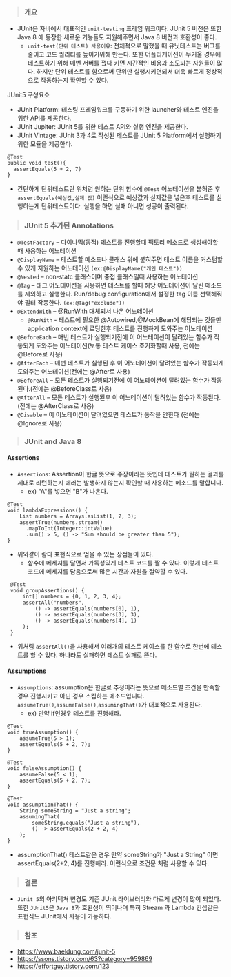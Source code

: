 > ### 개요
* JUnit은 자바에서 대표적인 `unit-testing` 프레임 워크이다. JUnit 5 버전은 또한 Java 8 에 등장한 새로운 기능들도 지원해주면서 Java 8 버전과 호환성이 좋다.
  * `unit-test(단위 테스트) 사용이유`: 전체적으로 말했을 때 유닛테스트는 버그를 줄이고 코드 퀄리티를 높이기위해 만든다. 또한 어플리케이션이
  무거울 경우에 테스트하기 위해 매번 서버를 껐다 키면 시간적인 비용과 소모되는 자원들이 많다. 하지만 단위 테스트를 함으로써 단위만 실행시키면되서 
  더욱 빠르게 정상적으로 작동하는지 확인할 수 있다.

JUnit5 구성요소 
  * JUnit Platform: 테스팅 프레임워크를 구동하기 위한 launcher와 테스트 엔진을 위한 API를 제공한다.
  * JUnit Jupiter: JUnit 5를 위한 테스트 API와 실행 엔진을 제공한다.
  * JUnit Vintage: JUnit 3과 4로 작성된 테스트를 JUnit 5 Platform에서 실행하기 위한 모듈을 제공한다.
```
@Test
public void test(){
  assertEquals(5 + 2, 7)
}
```
* 간단하게 단위테스트란 위처럼 원하는 단위 함수에 `@Test` 어노테이션을 붙혀준 후 `assertEquals(예상값,실제 값)` 이런식으로 예상값과 실제값을 넣은후 테스트를 실행하는게 단위테스트이다. 실행을 하면 실패 아니면 성공이 출력된다.

> ### JUnit 5 추가된 Annotations
* `@TestFactory` – 다이나믹(동적) 테스트를 진행할때 팩토리 메소드로 생성해야할 때 사용하는 어노테이션 
* `@DisplayName` – 테스트할 메소드나 클래스 위에 붙혀주면 테스트 이름을 커스텀할 수 있게 지원하는 어노테이션 `(ex:@DisplayName("개인 테스트"))`
* `@Nested` – non-statc 클래스이며 중첩 클래스일때 사용하는 어노테이션
* `@Tag` – 태그 어노테이션을 사용하면 테스트를 할때 해당 어노테이션이 달린 메소드를 제외하고 실행한다. Run/debug configuration에서 설정한 tag 이름 선택해줘야 필터 작동한다. `(ex:@Tag("exclude"))`
* `@ExtendWith` – @RunWith 대체되서 나온 어노테이션
  * `@RunWith` - 테스트에 필요한 @Autowired,@MockBean에 해당되는 것들만 application context에 로딩한후 테스트를 진행하게 도와주는 어노테이션
* `@BeforeEach` – 매번 테스트가 실행되기전에 이 어노테이션이 달려있는 함수가 작동되게 도와주는 어노테이션(보통 테스트 케이스 초기화할때 사용, 전에는 @Before로 사용)
* `@AfterEach` – 매번 테스트가 실행된 후 이 어노테이션이 달려있는 함수가 작동되게 도와주는 어노테이션(전에는 @After로 사용)
* `@BeforeAll` –  모든 테스트가 실행되기전에 이 어노테이션이 달려있는 함수가 작동된다.(전에는 @BeforeClass로 사용)
* `@AfterAll` – 모든 테스트가 실행된후 이 어노테이션이 달려있는 함수가 작동된다. (전에는 @AfterClass로 사용)
* `@Disable` – 이 어노테이션이 달려있으면 테스트가 동작을 안한다 (전에는 @Ignore로 사용)

> ### JUnit and Java 8
#### Assertions
* `Assertions`: Assertion이 한글 뜻으로 주장이라는 뜻인데 테스트가 원하는 결과를 제대로 리턴하는지 에러는 발생하지 않는지 확인할 때 사용하는 메소드를 말합니다.
  * ex) "A"를 넣으면 "B"가 나온다.
```
@Test
void lambdaExpressions() {
    List numbers = Arrays.asList(1, 2, 3);
    assertTrue(numbers.stream()
      .mapToInt(Integer::intValue)
      .sum() > 5, () -> "Sum should be greater than 5");
}
```
* 위와같이 람다 표현식으로 얻을 수 있는 장점들이 있다.
  * 함수에 메세지를 달면서 가독성있게 테스트 코드를 짤 수 있다. 이렇게 테스트 코드에 메세지를 담음으로써 많은 시간과 자원을 절약할 수 있다.
```
 @Test
 void groupAssertions() {
     int[] numbers = {0, 1, 2, 3, 4};
     assertAll("numbers",
         () -> assertEquals(numbers[0], 1),
         () -> assertEquals(numbers[3], 3),
         () -> assertEquals(numbers[4], 1)
     );
 }
```
* 위처럼 `assertAll()`을 사용해서 여러개의 테스트 케이스를 한 함수로 한번에 테스트를 할 수 있다. 
하나라도 실패하면 테스트 실패로 뜬다.

#### Assumptions
* `Assumptions`: assumption은 한글로 추정이라는 뜻으로 메소드별 조건을 만족할 경우 진행시키고 아닌 경우 스킵하는 메소드입니다. `assumeTrue()`,`assumeFalse()`,`assumingThat()`가 대표적으로 사용된다.
  * ex) 만약 if인경우 테스트를 진행해라.

```
@Test
void trueAssumption() {
    assumeTrue(5 > 1);
    assertEquals(5 + 2, 7);
}

@Test
void falseAssumption() {
    assumeFalse(5 < 1);
    assertEquals(5 + 2, 7);
}

@Test
void assumptionThat() {
    String someString = "Just a string";
    assumingThat(
        someString.equals("Just a string"),
        () -> assertEquals(2 + 2, 4)
    );
}
```
* assumptionThat() 테스트같은 경우 만약 someString가 "Just a String" 이면 assertEquals(2+2, 4)를 진행해라. 이런식으로 조건문 처럼 사용할 수 있다.

> ### 결론
  
* `JUnit 5`의 아키텍쳐 변경도 기존 JUnit 라이브러리와 다르게 변경이 많이 되었다. 또한 `JUnit5`은 `Java 8`과 호환성이 띄어나며 특히 Stream 과 Lambda 컨셉같은 표현식도 JUnit에서 사용이 가능하다.
  
> ### 참조
* https://www.baeldung.com/junit-5
* https://ssons.tistory.com/63?category=959869
* https://effortguy.tistory.com/123

  
